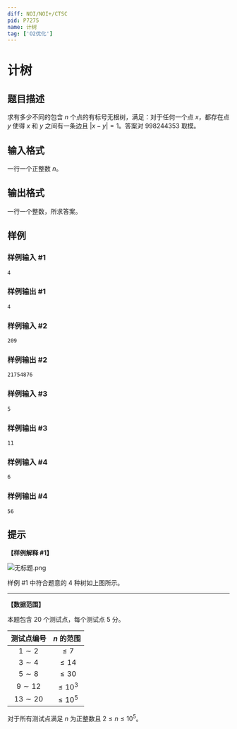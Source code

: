```yaml
---
diff: NOI/NOI+/CTSC
pid: P7275
name: 计树
tag: ['O2优化']
---
```

# 计树
## 题目描述

求有多少不同的包含 $n$ 个点的有标号无根树，满足：对于任何一个点 $x$，都存在点 $y$ 使得 $x$ 和 $y$ 之间有一条边且 $|x - y| = 1$。答案对 $998244353$ 取模。
## 输入格式

一行一个正整数 $n$。
## 输出格式

一行一个整数，所求答案。
## 样例

### 样例输入 #1
```
4
```
### 样例输出 #1
```
4
```
### 样例输入 #2
```
209
```
### 样例输出 #2
```
21754876
```
### 样例输入 #3
```
5
```
### 样例输出 #3
```
11
```
### 样例输入 #4
```
6
```
### 样例输出 #4
```
56
```
## 提示

**【样例解释 #1】**

![无标题.png](https://i.loli.net/2020/12/28/1Cp3jLXaiOWmuPA.png)

样例 #1 中符合题意的 $4$ 种树如上图所示。

----

**【数据范围】**

本题包含 $20$ 个测试点，每个测试点 $5$ 分。

| 测试点编号 | $n$ 的范围  |
| :--------: | :---------: |
|  $1 \sim 2$  |  $\leq 7$   |
|  $3 \sim 4$  |  $\leq 14$  |
|  $5 \sim 8$  |  $\leq 30$  |
|  $9 \sim 12$ | $\leq 10^3$ |
| $13 \sim 20$ | $\leq 10^5$ |

对于所有测试点满足 $n$ 为正整数且 $2 \leq n \leq {10}^5$。

